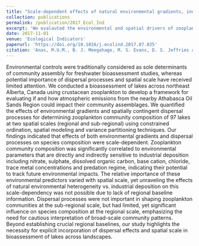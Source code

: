 ```yaml
---
title: "Scale-dependent effects of natural environmental gradients, industrial emissions and dispersal processes on zooplankton metacommunity structure: Implications for the bioassessment of boreal lakes"
collection: publications
permalink: /publication/2017_Ecol_Ind
excerpt: 'We evalauted the environmental and spatial drivers of zooplankton communities in boreal lakes acoss northern Alberta - a lanscape vulnerable to acidifying and eutrifying impacts of atmospheric industrial deposition from oil sands operations.'
date: 2017-11-01
venue: 'Ecological Indicators'
paperurl: 'https://doi.org/10.1016/j.ecolind.2017.07.035'
citation: 'Anas, M.U.M., B. J. Meegahage, M. S. Evans, D. S. Jeffries and B. Wissel. (2017). &quot;Scale-dependent effects of natural environmental gradients, industrial emissions and dispersal processes on zooplankton metacommunity structure: Implications for the bioassessment of boreal lakes.&quot; <i>Ecological Indicators</i>. 82:484-494.'
---
```

Environmental controls were traditionally considered as sole determinants of community assembly for freshwater bioassessment studies, whereas potential importance of dispersal processes and spatial scale have received limited attention. We conducted a bioassessment of lakes across northeast Alberta, Canada using crustacean zooplankton to develop a framework for evaluating if and how atmospheric emissions from the nearby Athabasca Oil Sands Region could impact their community assemblages. We quantified the effects of environmental gradients and spatially contingent dispersal processes for determining zooplankton community composition of 97 lakes at two spatial scales (regional and sub-regional) using constrained ordination, spatial modeling and variance partitioning techniques. Our findings indicated that effects of both environmental gradients and dispersal processes on species composition were scale-dependent. Zooplankton community composition was significantly correlated to environmental parameters that are directly and indirectly sensitive to industrial deposition including nitrate, sulphate, dissolved organic carbon, base cation, chloride, trace metal concentrations and predation regime, indicating their potential to track future environmental impacts. The relative importance of these environmental predictors varied with spatial scale, yet unraveling the effects of natural environmental heterogeneity vs. industrial deposition on this scale-dependency was not possible due to lack of regional baseline information. Dispersal processes were not important in shaping zooplankton communities at the sub-regional scale, but had limited, yet significant influence on species composition at the regional scale, emphasizing the need for cautious interpretation of broad-scale community patterns. Beyond establishing crucial regional baselines, our study highlights the necessity for explicit incorporation of dispersal effects and spatial scale in bioassessment of lakes across landscapes.
